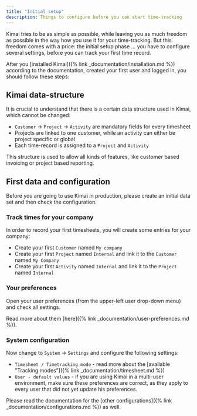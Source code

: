 ```yaml
---
title: "Initial setup"
description: Things to configure before you can start time-tracking
---
```


Kimai tries to be as simple as possible, while leaving you as much freedom as possible in the way how you use it for your time-tracking.
But this freedom comes with a price: the initial setup phase ... you have to configure several settings, before you can track your first time record.

After you [installed Kimai]({% link _documentation/installation.md %}) according to the documentation, created your first user and logged in, you should follow these steps:

## Kimai data-structure

It is crucial to understand that there is a certain data structure used in Kimai, which cannot be changed:

- `Customer` -> `Project` -> `Activity` are mandatory fields for every timesheet
- Projects are linked to one customer, while an activity can either be project specific or global
- Each time-record is assigned to a `Project` and `Activity`

This structure is used to allow all kinds of features, like customer based invoicing or project based reporting.

## First data and configuration

Before you are going to use Kimai in production, please create an initial data set and then check the configuration.  

### Track times for your company

In order to record your first timesheets, you will create some entries for your company: 

- Create your first `Customer` named `My company`
- Create your first `Project` named `Internal` and link it to the `Customer` named `My Company`
- Create your first `Activity` named `Internal`  and link it to the `Project` named `Internal`

### Your preferences

Open your user preferences (from the upper-left user drop-down menu) and check all settings.

Read more about them [here]({% link _documentation/user-preferences.md %}).

### System configuration

Now change to `System` -> `Settings`  and configure the following settings:

- `Timesheet / Timetracking mode` - read more about the [available "Tracking modes"]({% link _documentation/timesheet.md %})
- `User - default values` - if you are using Kimai in a multi-user environment, make sure these preferences are correct, as they apply to every user that did not yet update his preferences. 

Please read the documentation for the [other configurations]({% link _documentation/configurations.md %}) as well. 
